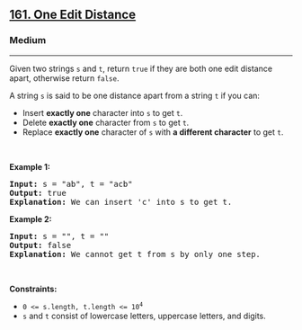 <h2><a href="https://leetcode.com/problems/one-edit-distance/">161. One Edit Distance</a></h2><h3>Medium</h3><hr><div><p>Given two strings <code>s</code> and <code>t</code>, return <code>true</code> if they are both one edit distance apart, otherwise return <code>false</code>.</p>

<p>A string <code>s</code> is said to be one distance apart from a string <code>t</code> if you can:</p>

<ul>
	<li>Insert <strong>exactly one</strong> character into <code>s</code> to get <code>t</code>.</li>
	<li>Delete <strong>exactly one</strong> character from <code>s</code> to get <code>t</code>.</li>
	<li>Replace <strong>exactly one</strong> character of <code>s</code> with <strong>a different character</strong> to get <code>t</code>.</li>
</ul>

<p>&nbsp;</p>
<p><strong class="example">Example 1:</strong></p>

<pre><strong>Input:</strong> s = "ab", t = "acb"
<strong>Output:</strong> true
<strong>Explanation:</strong> We can insert 'c' into s&nbsp;to get&nbsp;t.
</pre>

<p><strong class="example">Example 2:</strong></p>

<pre><strong>Input:</strong> s = "", t = ""
<strong>Output:</strong> false
<strong>Explanation:</strong> We cannot get t from s by only one step.
</pre>

<p>&nbsp;</p>
<p><strong>Constraints:</strong></p>

<ul>
	<li><code>0 &lt;= s.length, t.length &lt;= 10<sup>4</sup></code></li>
	<li><code>s</code> and <code>t</code> consist of lowercase letters, uppercase letters, and digits.</li>
</ul>
</div>